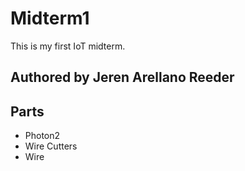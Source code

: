 # Midterm1
This is my first IoT midterm.
## Authored by Jeren Arellano Reeder

## Parts
* Photon2
* Wire Cutters
* Wire
